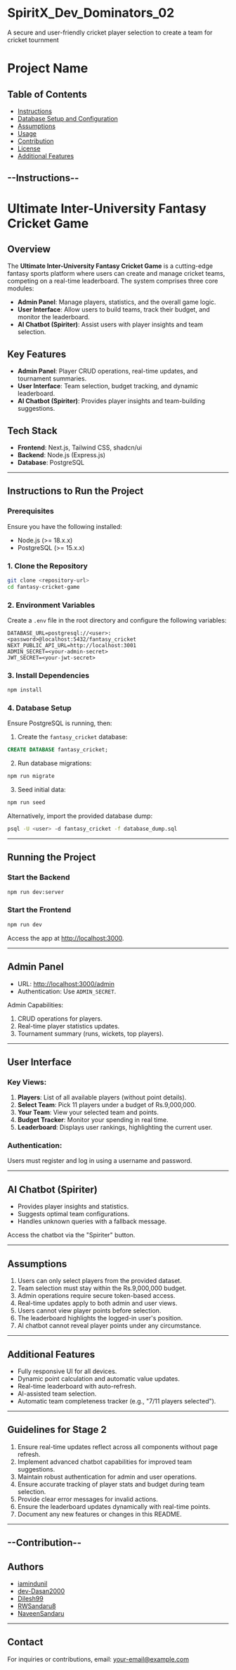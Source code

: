 # SpiritX_Dev_Dominators_02
  A secure and user-friendly cricket player selection to create a team for cricket tournment

# Project Name

## Table of Contents
- [Instructions](#instructions)
- [Database Setup and Configuration](#database-setup-and-configuration)
- [Assumptions](#assumptions)
- [Usage](#usage)
- [Contribution](#contribution)
- [License](#license)
- [Additional Features](#additional-features)

## --Instructions--
# Ultimate Inter-University Fantasy Cricket Game

## Overview
The **Ultimate Inter-University Fantasy Cricket Game** is a cutting-edge fantasy sports platform where users can create and manage cricket teams, competing on a real-time leaderboard. The system comprises three core modules:

- **Admin Panel**: Manage players, statistics, and the overall game logic.
- **User Interface**: Allow users to build teams, track their budget, and monitor the leaderboard.
- **AI Chatbot (Spiriter)**: Assist users with player insights and team selection.

## Key Features
- **Admin Panel**: Player CRUD operations, real-time updates, and tournament summaries.
- **User Interface**: Team selection, budget tracking, and dynamic leaderboard.
- **AI Chatbot (Spiriter)**: Provides player insights and team-building suggestions.

## Tech Stack
- **Frontend**: Next.js, Tailwind CSS, shadcn/ui
- **Backend**: Node.js (Express.js)
- **Database**: PostgreSQL

---

## Instructions to Run the Project

### Prerequisites
Ensure you have the following installed:
- Node.js (>= 18.x.x)
- PostgreSQL (>= 15.x.x)

### 1. Clone the Repository
```bash
git clone <repository-url>
cd fantasy-cricket-game
```

### 2. Environment Variables
Create a `.env` file in the root directory and configure the following variables:

```env
DATABASE_URL=postgresql://<user>:<password>@localhost:5432/fantasy_cricket
NEXT_PUBLIC_API_URL=http://localhost:3001
ADMIN_SECRET=<your-admin-secret>
JWT_SECRET=<your-jwt-secret>
```

### 3. Install Dependencies
```bash
npm install
```

### 4. Database Setup
Ensure PostgreSQL is running, then:

1. Create the `fantasy_cricket` database:

```sql
CREATE DATABASE fantasy_cricket;
```

2. Run database migrations:
```bash
npm run migrate
```

3. Seed initial data:
```bash
npm run seed
```

Alternatively, import the provided database dump:
```bash
psql -U <user> -d fantasy_cricket -f database_dump.sql
```

---

##  Running the Project

### Start the Backend
```bash
npm run dev:server
```

### Start the Frontend
```bash
npm run dev
```

Access the app at [http://localhost:3000](http://localhost:3000).

---

## Admin Panel

- URL: [http://localhost:3000/admin](http://localhost:3000/admin)
- Authentication: Use `ADMIN_SECRET`.

Admin Capabilities:
1. CRUD operations for players.
2. Real-time player statistics updates.
3. Tournament summary (runs, wickets, top players).

---

## User Interface

### Key Views:
1. **Players**: List of all available players (without point details).
2. **Select Team**: Pick 11 players under a budget of Rs.9,000,000.
3. **Your Team**: View your selected team and points.
4. **Budget Tracker**: Monitor your spending in real time.
5. **Leaderboard**: Displays user rankings, highlighting the current user.

### Authentication:
Users must register and log in using a username and password.

---

##  AI Chatbot (Spiriter)
- Provides player insights and statistics.
- Suggests optimal team configurations.
- Handles unknown queries with a fallback message.

Access the chatbot via the "Spiriter" button.

---

## Assumptions
1. Users can only select players from the provided dataset.
2. Team selection must stay within the Rs.9,000,000 budget.
3. Admin operations require secure token-based access.
4. Real-time updates apply to both admin and user views.
5. Users cannot view player points before selection.
6. The leaderboard highlights the logged-in user's position.
7. AI chatbot cannot reveal player points under any circumstance.

---

## Additional Features
- Fully responsive UI for all devices.
- Dynamic point calculation and automatic value updates.
- Real-time leaderboard with auto-refresh.
- AI-assisted team selection.
- Automatic team completeness tracker (e.g., "7/11 players selected").

---

## Guidelines for Stage 2
1. Ensure real-time updates reflect across all components without page refresh.
2. Implement advanced chatbot capabilities for improved team suggestions.
3. Maintain robust authentication for admin and user operations.
4. Ensure accurate tracking of player stats and budget during team selection.
5. Provide clear error messages for invalid actions.
6. Ensure the leaderboard updates dynamically with real-time points.
7. Document any new features or changes in this README.

---

## --Contribution--
## Authors

- [iamindunil](https://www.github.com/imaindunil)
- [dev-Dasan2000](https://www.github.com/dev-Dasan2000)
- [Dilesh99](https://www.github.com/Dilesh99)
- [RWSandaru8](https://www.github.com/RWsandaru8)
- [NaveenSandaru](https://www.github.com/NaveenSandaru)

---

## Contact
For inquiries or contributions, email: [your-email@example.com](mailto:your-email@example.com)





